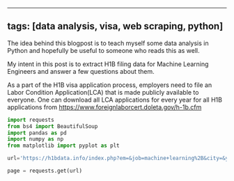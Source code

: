 

---
tags: [data analysis, visa, web scraping, python]
---


The idea behind this blogpost is to teach myself some data analysis in Python and hopefully be useful to someone who reads this as well.

My intent in this post is to extract H1B filing data for Machine Learning Engineers and answer a few questions about them.

As a part of the H1B visa application process, employers need to file an Labor Condition Application(LCA) that is made publicly available to everyone. One can download all LCA applications for every year for all H1B applications from https://www.foreignlaborcert.doleta.gov/h-1b.cfm




```python
import requests
from bs4 import BeautifulSoup
import pandas as pd
import numpy as np
from matplotlib import pyplot as plt
```


```python
url='https://h1bdata.info/index.php?em=&job=machine+learning%2B&city=&year=All+Years'
```


```python
page = requests.get(url)
```



